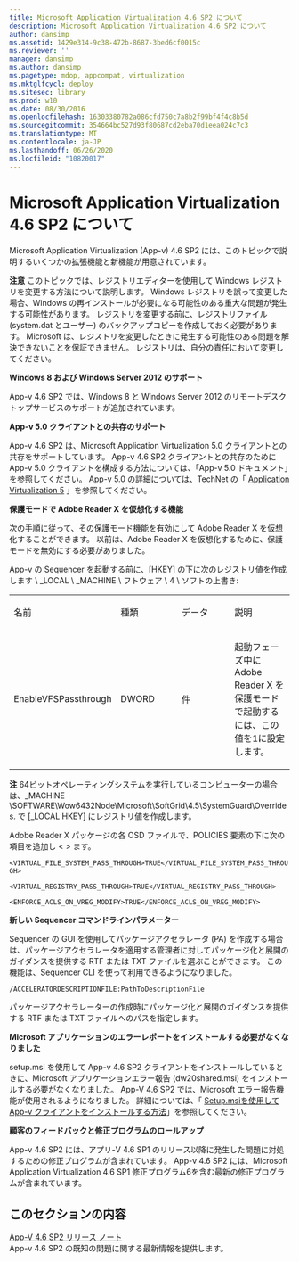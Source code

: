 ```yaml
---
title: Microsoft Application Virtualization 4.6 SP2 について
description: Microsoft Application Virtualization 4.6 SP2 について
author: dansimp
ms.assetid: 1429e314-9c38-472b-8687-3bed6cf0015c
ms.reviewer: ''
manager: dansimp
ms.author: dansimp
ms.pagetype: mdop, appcompat, virtualization
ms.mktglfcycl: deploy
ms.sitesec: library
ms.prod: w10
ms.date: 08/30/2016
ms.openlocfilehash: 16303380782a086cfd750c7a8b2f99bf4f4c8b5d
ms.sourcegitcommit: 354664bc527d93f80687cd2eba70d1eea024c7c3
ms.translationtype: MT
ms.contentlocale: ja-JP
ms.lasthandoff: 06/26/2020
ms.locfileid: "10820017"
---
```

# Microsoft Application Virtualization 4.6 SP2 について


Microsoft Application Virtualization (App-v) 4.6 SP2 には、このトピックで説明するいくつかの拡張機能と新機能が用意されています。

**注意** このトピックでは、レジストリエディターを使用して Windows レジストリを変更する方法について説明します。 Windows レジストリを誤って変更した場合、Windows の再インストールが必要になる可能性のある重大な問題が発生する可能性があります。 レジストリを変更する前に、レジストリファイル (system.dat とユーザー) のバックアップコピーを作成しておく必要があります。 Microsoft は、レジストリを変更したときに発生する可能性のある問題を解決できないことを保証できません。 レジストリは、自分の責任において変更してください。

 

**Windows 8 および Windows Server 2012 のサポート**

App-v 4.6 SP2 では、Windows 8 と Windows Server 2012 のリモートデスクトップサービスのサポートが追加されています。

**App-v 5.0 クライアントとの共存のサポート**

App-v 4.6 SP2 は、Microsoft Application Virtualization 5.0 クライアントとの共存をサポートしています。 App-v 4.6 SP2 クライアントとの共存のために App-v 5.0 クライアントを構成する方法については、「App-v 5.0 ドキュメント」を参照してください。 App-v 5.0 の詳細については、TechNet の「 [Application Virtualization 5](https://go.microsoft.com/fwlink/?LinkId=267599) 」を参照してください。

**保護モードで Adobe Reader X を仮想化する機能**

次の手順に従って、その保護モード機能を有効にして Adobe Reader X を仮想化することができます。 以前は、Adobe Reader X を仮想化するために、保護モードを無効にする必要がありました。

App-v の Sequencer を起動する前に、[HKEY] の下に次のレジストリ値を作成します \ _LOCAL \ _MACHINE \\ フトウェア \\ 4 \ ソフトの上書き:

<table>
<colgroup>
<col width="25%" />
<col width="25%" />
<col width="25%" />
<col width="25%" />
</colgroup>
<tbody>
<tr class="odd">
<td align="left"><p>名前</p></td>
<td align="left"><p>種類</p></td>
<td align="left"><p>データ</p></td>
<td align="left"><p>説明</p></td>
</tr>
<tr class="even">
<td align="left"><p>EnableVFSPassthrough</p></td>
<td align="left"><p>DWORD</p></td>
<td align="left"><p>件</p></td>
<td align="left"><p><strong> </strong> 起動フェーズ中に Adobe Reader X を保護モードで起動するには、この値を1に設定します。</p></td>
</tr>
</tbody>
</table>

 

**注** 64ビットオペレーティングシステムを実行しているコンピューターの場合は、_MACHINE \\SOFTWARE\\Wow6432Node\\Microsoft\\SoftGrid\\4.5\\SystemGuard\\Overrides. で [_LOCAL HKEY] にレジストリ値を作成します。

 

Adobe Reader X パッケージの各 OSD ファイルで、POLICIES 要素の下に次の項目を追加し &lt; &gt; ます。

`<VIRTUAL_FILE_SYSTEM_PASS_THROUGH>TRUE</VIRTUAL_FILE_SYSTEM_PASS_THROUGH>`

`<VIRTUAL_REGISTRY_PASS_THROUGH>TRUE</VIRTUAL_REGISTRY_PASS_THROUGH>`

`<ENFORCE_ACLS_ON_VREG_MODIFY>TRUE</ENFORCE_ACLS_ON_VREG_MODIFY>`

**新しい Sequencer コマンドラインパラメーター**

Sequencer の GUI を使用してパッケージアクセラレータ (PA) を作成する場合は、パッケージアクセラレータを適用する管理者に対してパッケージ化と展開のガイダンスを提供する RTF または TXT ファイルを選ぶことができます。 この機能は、Sequencer CLI を使って利用できるようになりました。

`/ACCELERATORDESCRIPTIONFILE:PathToDescriptionFile`

パッケージアクセラレーターの作成時にパッケージ化と展開のガイダンスを提供する RTF または TXT ファイルへのパスを指定します。

**Microsoft アプリケーションのエラーレポートをインストールする必要がなくなりました**

setup.msi を使用して App-v 4.6 SP2 クライアントをインストールしているときに、Microsoft アプリケーションエラー報告 (dw20shared.msi) をインストールする必要がなくなりました。 App-V 4.6 SP2 では、Microsoft エラー報告機能が使用されるようになりました。 詳細については、「 [Setup.msiを使用して App-v クライアントをインストールする方法](https://go.microsoft.com/fwlink/?LinkId=267237)」を参照してください。

**顧客のフィードバックと修正プログラムのロールアップ**

App-v 4.6 SP2 には、アプリ-V 4.6 SP1 のリリース以降に発生した問題に対処するための修正プログラムが含まれています。 App-v 4.6 SP2 には、Microsoft Application Virtualization 4.6 SP1 修正プログラム6を含む最新の修正プログラムが含まれています。

## このセクションの内容


<a href="" id="app-v-4-6-sp2-release-notes"></a>[App-V 4.6 SP2 リリース ノート](https://go.microsoft.com/fwlink/?LinkId=267600)  
App-v 4.6 SP2 の既知の問題に関する最新情報を提供します。

 

 





